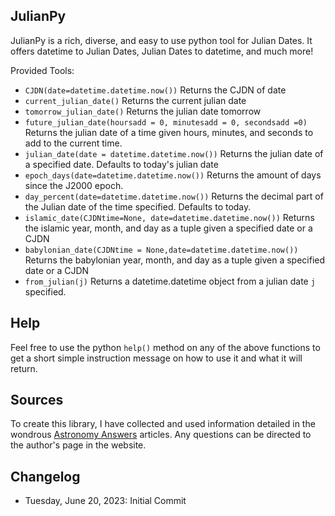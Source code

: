 ## JulianPy

JulianPy is a rich, diverse, and easy to use python tool for Julian Dates. It offers datetime to Julian Dates, Julian Dates to datetime, and much more!


Provided Tools:

- `CJDN(date=datetime.datetime.now())` Returns the CJDN of date
- `current_julian_date()` Returns the current julian date
- `tomorrow_julian_date()` Returns the julian date tomorrow
- `future_julian_date(hoursadd = 0, minutesadd = 0, secondsadd =0)` Returns the julian date of a time given hours, minutes, and seconds to add to the current time.
- `julian_date(date = datetime.datetime.now())` Returns the julian date of a specified date. Defaults to today's julian date
- `epoch_days(date=datetime.datetime.now())` Returns the amount of days since the J2000 epoch.
- `day_percent(date=datetime.datetime.now())` Returns the decimal part of the Julian date of the time specified. Defaults to today.
- `islamic_date(CJDNtime=None, date=datetime.datetime.now())` Returns the islamic year, month, and day as a tuple given a specified date or a CJDN
- `babylonian_date(CJDNtime = None,date=datetime.datetime.now())` Returns the babylonian year, month, and day as a tuple given a specified date or a CJDN
- `from_julian(j)` Returns a datetime.datetime object from a julian date `j` specified.


## Help
Feel free to use the python `help()` method on any of the above functions to get a short simple instruction message on how to use it and what it will return. 

## Sources
To create this library, I have collected and used information detailed in the wondrous [Astronomy Answers](https://aa.quae.nl/) articles. Any questions can be directed to the author's page in the website.

## Changelog
- Tuesday, June 20, 2023: Initial Commit


